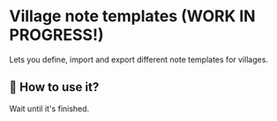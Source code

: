 # Village note templates (WORK IN PROGRESS!)
Lets you define, import and export different note templates for villages.

## 🚀 How to use it?
Wait until it's finished.